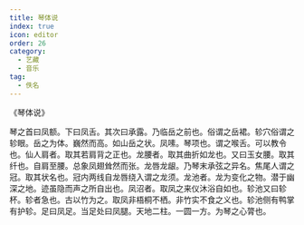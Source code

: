 ```yaml
---
title: 琴体说
index: true
icon: editor
order: 26
category:
  - 艺藏
  - 音乐
tag:
  - 佚名
---
```


《琴体说》  

琴之首曰凤额。下曰凤舌。其次曰承露。乃临岳之前也。俗谓之岳裙。轸穴俗谓之轸眼。岳之为体。巍然而高。如山岳之状。凤嗉。琴项也。谓之喉舌。可以教令也。仙人肩者。取其若肩背之正也。龙腰者。取其曲折如龙也。又曰玉女腰。取其纤也。自肩至腰。总象凤翅耸然而张。龙唇龙龈。乃琴末承弦之异名。焦尾人谓之冠。取其状名也。冠内两线自龙唇绕入谓之龙须。龙池者。龙为变化之物。潜于幽深之地。迹虽隐而声之所自出也。凤沼者。取凤之来仪沐浴自如也。轸池又曰轸杯。轸者急也。古以竹为之。取凤非梧桐不栖。非竹实不食之义也。轸池侧有鸭掌有护轸。足曰凤足。当足处曰凤腿。天地二柱。一圆一方。为琴之心膂也。  
